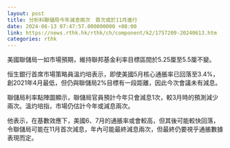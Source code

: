 ```yaml
---
layout: post
title: 分析料聯儲局今年減息兩次　首次或於11月進行
date: 2024-06-13 07:47:57.000000000 +08:00
link: https://news.rthk.hk/rthk/ch/component/k2/1757209-20240613.htm
categories: rthk
---
```


美國聯儲局一如市場預期，維持聯邦基金利率目標區間於5.25厘至5.5厘不變。

恒生銀行首席市場策略員溫灼培表示，即使美國5月核心通脹率已回落至3.4%，創2021年4月最低，但仍與聯儲局2%目標有一段距離，因此今次會議未有減息。

聯儲局利率點陣圖顯示，聯儲局官員預計今年只會減息1次，較3月時的預測減少兩次。溫灼培指，市場仍估計今年或減息兩次。

他表示，在基數效應下，美國6、7月的通脹率或會較高，但其後可能較快回落，令聯儲局可能在11月首次減息，年內可能最終減息兩次，但最終仍要視乎通脹數據表現而定。
